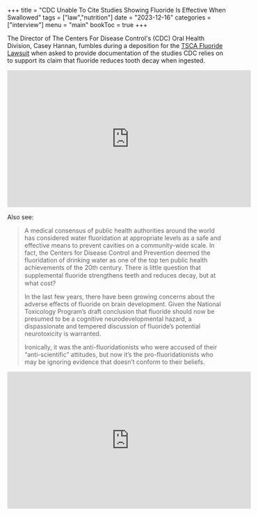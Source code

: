 +++
title = "CDC Unable To Cite Studies Showing Fluoride Is Effective When Swallowed"
tags = ["law","nutrition"]
date = "2023-12-16"
categories = ["interview"]
menu = "main"
bookToc = true
+++

The Director of The Centers For Disease Control's (CDC) Oral Health Division, Casey Hannan, fumbles during a deposition for the [TSCA Fluoride Lawsuit](https://fluoridealert.org/issues/tsca-fluoride-trial/fact-sheet/) when asked to provide documentation of the studies CDC relies on to support its claim that fluoride reduces tooth decay when ingested.

<iframe width="560" height="315" src="https://www.youtube.com/embed/rPDWbOD4qGM?si=fEUo1I0XdXJetlgE" title="YouTube video player" frameborder="0" allow="accelerometer; autoplay; clipboard-write; encrypted-media; gyroscope; picture-in-picture; web-share" allowfullscreen></iframe>

Also see:

> A medical consensus of public health authorities around the world has considered water fluoridation at appropriate levels as a safe and effective means to prevent cavities on a community-wide scale. In fact, the Centers for Disease Control and Prevention deemed the fluoridation of drinking water as one of the top ten public health achievements of the 20th century. There is little question that supplemental ﬂuoride strengthens teeth and reduces decay, but at what cost?
>
> In the last few years, there have been growing concerns about the adverse effects of fluoride on brain development. Given the National Toxicology Program’s draft conclusion that fluoride should now be presumed to be a cognitive neurodevelopmental hazard, a dispassionate and tempered discussion of fluoride’s potential neurotoxicity is warranted.
>
> Ironically, it was the anti-fluoridationists who were accused of their “anti-scientific” attitudes, but now it’s the pro-fluoridationists who may be ignoring evidence that doesn’t conform to their beliefs.

<iframe width="560" height="315" src="https://www.youtube.com/embed/xS95LhQVeOI?si=tKvG77uN5KFLLUUo" title="YouTube video player" frameborder="0" allow="accelerometer; autoplay; clipboard-write; encrypted-media; gyroscope; picture-in-picture; web-share" allowfullscreen></iframe>

